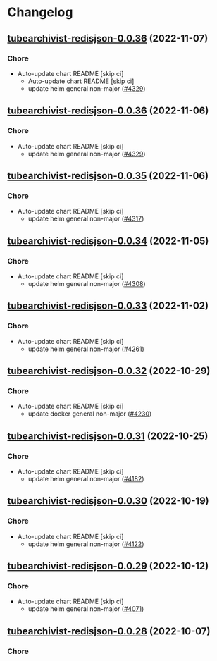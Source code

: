# Changelog



## [tubearchivist-redisjson-0.0.36](https://github.com/truecharts/charts/compare/tubearchivist-redisjson-0.0.35...tubearchivist-redisjson-0.0.36) (2022-11-07)

### Chore

- Auto-update chart README [skip ci]
  - Auto-update chart README [skip ci]
  - update helm general non-major ([#4329](https://github.com/truecharts/charts/issues/4329))




## [tubearchivist-redisjson-0.0.36](https://github.com/truecharts/charts/compare/tubearchivist-redisjson-0.0.35...tubearchivist-redisjson-0.0.36) (2022-11-06)

### Chore

- Auto-update chart README [skip ci]
  - update helm general non-major ([#4329](https://github.com/truecharts/charts/issues/4329))




## [tubearchivist-redisjson-0.0.35](https://github.com/truecharts/charts/compare/tubearchivist-redisjson-0.0.34...tubearchivist-redisjson-0.0.35) (2022-11-06)

### Chore

- Auto-update chart README [skip ci]
  - update helm general non-major ([#4317](https://github.com/truecharts/charts/issues/4317))




## [tubearchivist-redisjson-0.0.34](https://github.com/truecharts/charts/compare/tubearchivist-redisjson-0.0.33...tubearchivist-redisjson-0.0.34) (2022-11-05)

### Chore

- Auto-update chart README [skip ci]
  - update helm general non-major ([#4308](https://github.com/truecharts/charts/issues/4308))




## [tubearchivist-redisjson-0.0.33](https://github.com/truecharts/charts/compare/tubearchivist-redisjson-0.0.32...tubearchivist-redisjson-0.0.33) (2022-11-02)

### Chore

- Auto-update chart README [skip ci]
  - update helm general non-major ([#4261](https://github.com/truecharts/charts/issues/4261))




## [tubearchivist-redisjson-0.0.32](https://github.com/truecharts/charts/compare/tubearchivist-redisjson-0.0.31...tubearchivist-redisjson-0.0.32) (2022-10-29)

### Chore

- Auto-update chart README [skip ci]
  - update docker general non-major ([#4230](https://github.com/truecharts/charts/issues/4230))




## [tubearchivist-redisjson-0.0.31](https://github.com/truecharts/charts/compare/tubearchivist-redisjson-0.0.30...tubearchivist-redisjson-0.0.31) (2022-10-25)

### Chore

- Auto-update chart README [skip ci]
  - update helm general non-major ([#4182](https://github.com/truecharts/charts/issues/4182))




## [tubearchivist-redisjson-0.0.30](https://github.com/truecharts/charts/compare/tubearchivist-redisjson-0.0.29...tubearchivist-redisjson-0.0.30) (2022-10-19)

### Chore

- Auto-update chart README [skip ci]
  - update helm general non-major ([#4122](https://github.com/truecharts/charts/issues/4122))




## [tubearchivist-redisjson-0.0.29](https://github.com/truecharts/charts/compare/tubearchivist-redisjson-0.0.28...tubearchivist-redisjson-0.0.29) (2022-10-12)

### Chore

- Auto-update chart README [skip ci]
  - update helm general non-major ([#4071](https://github.com/truecharts/charts/issues/4071))




## [tubearchivist-redisjson-0.0.28](https://github.com/truecharts/charts/compare/tubearchivist-redisjson-0.0.27...tubearchivist-redisjson-0.0.28) (2022-10-07)

### Chore

